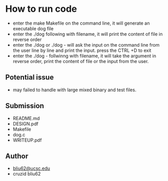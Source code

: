 # How to run code 

  - enter the make Makefile on the command line, it will generate an executable dog file 
  - enter the ./dog following with filename, it will print the content of file in reverse order 
  - enter the ./dog or ./dog - will ask the input on the command line from the user line by line and print the input. press the CTRL +D to exit
  - enter the ./dog -  follwinng with filename, it will take the argument in reverse order, print the content of file or the input from the user.

## Potential issue

  - may failed to handle with large mixed binary and test files.
  

## Submission
  - README.md
  - DESIGN.pdf
  - Makefile
  - dog.c
  - WRITEUP.pdf
 

## Author 
  - bliu62@ucsc.edu
  - cruzid bliu62
